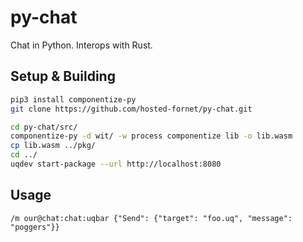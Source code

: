 # py-chat

Chat in Python.
Interops with Rust.

## Setup & Building

```bash
pip3 install componentize-py
git clone https://github.com/hosted-fornet/py-chat.git

cd py-chat/src/
componentize-py -d wit/ -w process componentize lib -o lib.wasm
cp lib.wasm ../pkg/
cd ../
uqdev start-package --url http://localhost:8080
```

## Usage

```
/m our@chat:chat:uqbar {"Send": {"target": "foo.uq", "message": "poggers"}}
```
